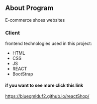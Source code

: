 ## About Program 
E-commerce shoes websites

### Client 
frontend technologies used in this project:

* HTML
* CSS
* JS
* REACT
* BootStrap

#### if you want to see more click this link 
https://bluegmlduf2.github.io/reactShop/
